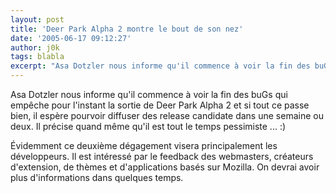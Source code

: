 ```yaml
---
layout: post
title: 'Deer Park Alpha 2 montre le bout de son nez'
date: '2005-06-17 09:12:27'
author: j0k
tags: blabla
excerpt: "Asa Dotzler nous informe qu'il commence à voir la fin des buGs qui empêche pour l'instant la sortie de Deer Park Alpha 2 et si tout ce passe bien, il espère pourvoir diffuser des release candidate dans une semaine ou deux.   Il précise quand même qu'il est tout le temps pessimiste ... :)  \n  \nÉvidemment ce deuxième dégagement visera principalement les      …"
---
```


Asa Dotzler nous informe qu'il commence à voir la fin des buGs qui empêche pour l'instant la sortie de Deer Park Alpha 2 et si tout ce passe bien, il espère pourvoir diffuser des release candidate dans une semaine ou deux.   Il précise quand même qu'il est tout le temps pessimiste ... :)

Évidemment ce deuxième dégagement visera principalement les développeurs. Il est intéressé par le feedback des webmasters, créateurs d'extension, de thèmes et d'applications basés sur Mozilla.   On devrai avoir plus d'informations dans quelques temps.
